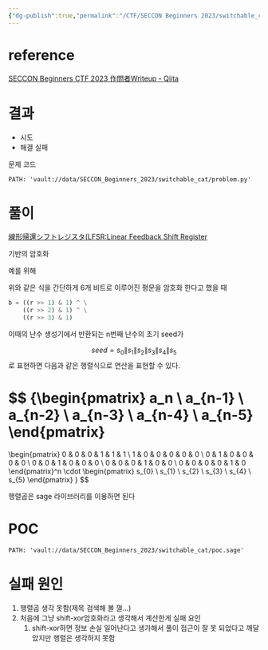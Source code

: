 ```yaml
---
{"dg-publish":true,"permalink":"/CTF/SECCON Beginners 2023/switchable_cat/","tags":["SECCON_Beginners_2023","crypto","Medium"],"created":"2023-09-10"}
---
```



# reference
[SECCON Beginners CTF 2023 作問者Writeup - Qiita](https://qiita.com/ushigai_sub/items/f1d0593f52590fe10ca3)

# 결과
- 시도
- 해결 실패 


문제 코드

```embed-python
PATH: 'vault://data/SECCON_Beginners_2023/switchable_cat/problem.py'

```


# 풀이

[線形帰還シフトレジスタ(LFSR:Linear Feedback Shift Register](https://ja.wikipedia.org/wiki/%E7%B7%9A%E5%BD%A2%E5%B8%B0%E9%82%84%E3%82%B7%E3%83%95%E3%83%88%E3%83%AC%E3%82%B8%E3%82%B9%E3%82%BF)

기반의 암호화  

예를 위해

위와 같은 식을 간단하게 6개 비트로 이루어진 평문을 암호화 한다고 했을 때
```Python
b = ((r >> 1) & 1) ^ \
    ((r >> 2) & 1) ^ \
    ((r >> 3) & 1)
```

이때의 난수 생성기에서 반환되는 n번째 난수의 초기 seed가


$$
seed = s_{0}\| s_{1}\| s_{2}\| s_{3}\| s_{4}\|s_{5}
$$
로 표현하면 다음과 같은 행렬식으로 연산을 표현할 수 있다.

$$
{\begin{pmatrix}
   a_n \\
   a_{n-1} \\
   a_{n-2} \\
   a_{n-3} \\
   a_{n-4} \\
   a_{n-5}
\end{pmatrix}
=
\begin{pmatrix}
   0 & 0 & 0 & 1 & 1 & 1 \\
   1 & 0 & 0 & 0 & 0 & 0 \\
   0 & 1 & 0 & 0 & 0 & 0 \\
   0 & 0 & 1 & 0 & 0 & 0 \\
   0 & 0 & 0 & 1 & 0 & 0 \\
   0 & 0 & 0 & 0 & 1 & 0
\end{pmatrix}^n
\cdot
\begin{pmatrix}
   s_{0} \\
   s_{1} \\
   s_{2} \\
   s_{3} \\
   s_{4} \\
   s_{5}
\end{pmatrix}
}
$$



행렬곱은 sage 라이브러리를 이용하면 된다

# POC

```embed-python
PATH: 'vault://data/SECCON_Beginners_2023/switchable_cat/poc.sage'

```

# 실패 원인

1. 행렬곱 생각 못함(제목 검색해 볼 껄...)
2. 처음에 그냥 shift-xor암호화라고 생각해서 계산한게 실패 요인
	1. shift-xor하면 정보 손실 일어난다고 생가해서 풀이 접근이 잘 못 되었다고 깨달았지만 행렬은 생각하지 못함
